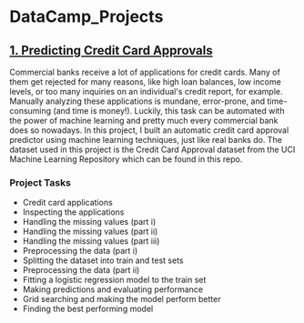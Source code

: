 # DataCamp_Projects
## [1. Predicting Credit Card Approvals](https://github.com/Josiah-Jovido/DataCamp_Projects/blob/main/Credit_card_approvals/Predicting_Credit_Card_Approvals.ipynb)
Commercial banks receive a lot of applications for credit cards. Many of them get rejected for many reasons, like high loan balances, low income levels, or too many inquiries on an individual's credit report, for example. Manually analyzing these applications is mundane, error-prone, and time-consuming (and time is money!). Luckily, this task can be automated with the power of machine learning and pretty much every commercial bank does so nowadays. In this project, I built an automatic credit card approval predictor using machine learning techniques, just like real banks do.
The dataset used in this project is the Credit Card Approval dataset from the UCI Machine Learning Repository which can be found in this repo.
### Project Tasks
* Credit card applications
* Inspecting the applications
* Handling the missing values (part i)
* Handling the missing values (part ii)
* Handling the missing values (part iii)
* Preprocessing the data (part i)
* Splitting the dataset into train and test sets
* Preprocessing the data (part ii)
* Fitting a logistic regression model to the train set
* Making predictions and evaluating performance
* Grid searching and making the model perform better
* Finding the best performing model
